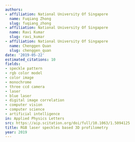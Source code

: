 ```yaml
---
authors:
- affiliation: National University Of Singapore
  name: Fuqiang Zhong
  slug: fuqiang_zhong
- affiliation: National University Of Singapore
  name: Ravi Kumar
  slug: ravi_kumar
- affiliation: National University Of Singapore
  name: Chenggen Quan
  slug: chenggen_quan
date: '2019-05-22'
estimated_citations: 10
fields:
- speckle pattern
- rgb color model
- color image
- monochrome
- three ccd camera
- laser
- blue laser
- digital image correlation
- computer vision
- computer science
- artificial intelligence
in: Applied Physics Letters
src: https://aip.scitation.org/doi/full/10.1063/1.5094125
title: RGB laser speckles based 3D profilometry
year: 2019
---
```

